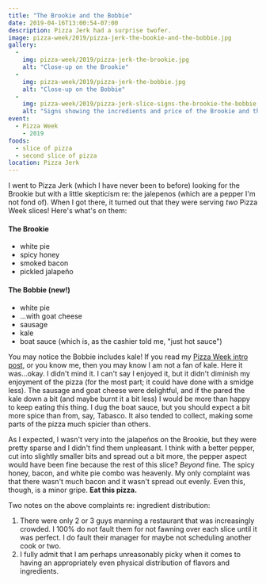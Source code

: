 ```yaml
---
title: "The Brookie and the Bobbie"
date: 2019-04-16T13:00:54-07:00
description: Pizza Jerk had a surprise twofer.
image: pizza-week/2019/pizza-jerk-the-bookie-and-the-bobbie.jpg
gallery:
  -
    img: pizza-week/2019/pizza-jerk-the-brookie.jpg
    alt: "Close-up on the Brookie"
  -
    img: pizza-week/2019/pizza-jerk-the-bobbie.jpg
    alt: "Close-up on the Bobbie"
  -
    img: pizza-week/2019/pizza-jerk-slice-signs-the-brookie-the-bobbie.jpg
    alt: "Signs showing the incredients and price of the Brookie and the Bobbie"
event:
  - Pizza Week
    - 2019
foods:
  - slice of pizza
  - second slice of pizza
location: Pizza Jerk
---
```

I went to Pizza Jerk (which I have never been to before) looking for the Brookie but with a little skepticism re: the jalepenos (which are a pepper I'm not fond of). When I got there, it turned out that they were serving _two_ Pizza Week slices! Here's what's on them:

#### The Brookie

- white pie
- spicy honey
- smoked bacon
- pickled jalapeño

#### The Bobbie (new!)

- white pie
- ...with goat cheese
- sausage
- kale
- boat sauce (which is, as the cashier told me, "just hot sauce")

You may notice the Bobbie includes kale! If you read my [Pizza Week intro post](/post/pizza-week-cometh), or you know me, then you may know I am not a fan of kale. Here it was...okay. I didn't mind it. I can't say I enjoyed it, but it didn't diminish my enjoyment of the pizza (for the most part; it could have done with a smidge less). The sausage and goat cheese were delightful, and if the pared the kale down a bit (and maybe burnt it a bit less) I would be more than happy to keep eating this thing. I dug the boat sauce, but you should expect a bit more spice than from, say, Tabasco. It also tended to collect, making some parts of the pizza much spicier than others.

As I expected, I wasn't very into the jalapeños on the Brookie, but they were pretty sparse and I didn't find them unpleasant. I think with a better pepper, cut into slightly smaller bits and spread out a bit more, the pepper aspect would have been fine because the rest of this slice? _Beyond_ fine. The spicy honey, bacon, and white pie combo was heavenly. My only complaint was that there wasn't much bacon and it wasn't spread out evenly. Even this, though, is a minor gripe. **Eat this pizza.**

Two notes on the above complaints re: ingredient distribution:

 1. There were only 2 or 3 guys manning a restaurant that was increasingly crowded. I 100% do not fault them for not fawning over each slice until it was perfect. I do fault their manager for maybe not scheduling another cook or two.
 2. I fully admit that I am perhaps unreasonably picky when it comes to having an appropriately even physical distribution of flavors and ingredients.